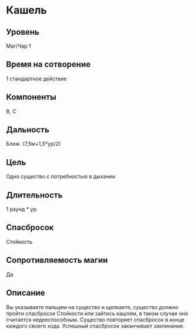 # Кашель

## Уровень
Маг/Чар 1
## Время на сотворение
1 стандартное действие
## Компоненты
В, С
## Дальность
Ближ. (7,5м+1,5*ур/2)
## Цель
Одно существо с потребностью в дыхании
## Длительность
1 раунд * ур.
## Спасбросок
Стойкость
## Сопротивляемость магии
Да
## Описание
Вы указываете пальцем на существо и щелкаете, существо должно пройти спасбросок Стойкости или зайтись кашлем, в таком случае оно считается недееспособным. Существо повторяет спасбросок в конце каждого своего хода. Успешный спасбросок заканчивает заклинание.